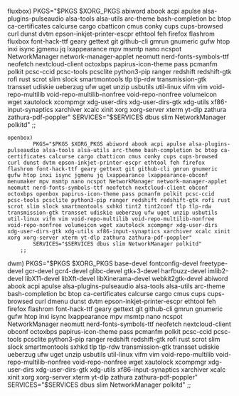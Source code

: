 fluxbox)
            PKGS="$PKGS $XORG_PKGS abiword abook acpi apulse alsa-plugins-pulseaudio alsa-tools alsa-utils arc-theme bash-completion bc btop ca-certificates calcurse cargo cbatticon cmus conky cups cups-browsed curl dunst dvtm epson-inkjet-printer-escpr ethtool feh firefox flashrom fluxbox font-hack-ttf geary gettext git github-cli gmrun gnumeric gufw htop inxi isync jgmenu jq lxappearance mpv msmtp nano ncspot NetworkManager network-manager-applet neomutt nerd-fonts-symbols-ttf neofetch nextcloud-client octoxbps papirus-icon-theme pass pcmanfm polkit pcsc-ccid pcsc-tools pcsclite python3-pip ranger redshift redshift-gtk rofi rust scrot slim slock smartmontools tlp tlp-rdw transmission-gtk transset udiskie ueberzug ufw uget unzip usbutils util-linux vifm vim void-repo-multilib void-repo-multilib-nonfree void-repo-nonfree volumeicon wget xautolock xcompmgr xdg-user-dirs xdg-user-dirs-gtk xdg-utils xf86-input-synaptics xarchiver xcalc xinit xorg xorg-server xterm yt-dlp zathura zathura-pdf-poppler"
            SERVICES="$SERVICES dbus slim NetworkManager polkitd"
        ;;

    openbox)
            PKGS="$PKGS $XORG_PKGS abiword abook acpi apulse alsa-plugins-pulseaudio alsa-tools alsa-utils arc-theme bash-completion bc btop ca-certificates calcurse cargo cbatticon cmus conky cups cups-browsed curl dunst dvtm epson-inkjet-printer-escpr ethtool feh firefox flashrom font-hack-ttf geary gettext git github-cli gmrun gnumeric gufw htop inxi isync jgmenu jq lxappearance lxappearance-obconf menumaker mpv msmtp nano ncspot NetworkManager network-manager-applet neomutt nerd-fonts-symbols-ttf neofetch nextcloud-client obconf octoxbps openbox papirus-icon-theme pass pcmanfm polkit pcsc-ccid pcsc-tools pcsclite python3-pip ranger redshift redshift-gtk rofi rust scrot slim slock smartmontools sxhkd tint2 tint2conf tlp tlp-rdw transmission-gtk transset udiskie ueberzug ufw uget unzip usbutils util-linux vifm vim void-repo-multilib void-repo-multilib-nonfree void-repo-nonfree volumeicon wget xautolock xcompmgr xdg-user-dirs xdg-user-dirs-gtk xdg-utils xf86-input-synaptics xarchiver xcalc xinit xorg xorg-server xterm yt-dlp zathura zathura-pdf-poppler"
            SERVICES="$SERVICES dbus slim NetworkManager polkitd"
        ;;

dwm)
            PKGS="$PKGS $XORG_PKGS base-devel fontconfig-devel freetype-devel gcr-devel gcr4-devel glibc-devel gtk+3-devel harfbuzz-devel imlib2-devel libX11-devel libXft-devel libXinerama-devel webkit2gtk-devel abiword abook acpi apulse alsa-plugins-pulseaudio alsa-tools alsa-utils arc-theme bash-completion bc btop ca-certificates calcurse cargo cmus cups cups-browsed curl dmenu dunst dvtm epson-inkjet-printer-escpr ethtool feh firefox flashrom font-hack-ttf geary gettext git github-cli gmrun gnumeric gufw htop inxi isync lxappearance mpv msmtp nano ncspot NetworkManager neomutt nerd-fonts-symbols-ttf neofetch nextcloud-client obconf octoxbps papirus-icon-theme pass pcmanfm polkit pcsc-ccid pcsc-tools pcsclite python3-pip ranger redshift redshift-gtk rofi rust scrot slim slock smartmontools sxhkd tlp tlp-rdw transmission-gtk transset udiskie ueberzug ufw uget unzip usbutils util-linux vifm vim void-repo-multilib void-repo-multilib-nonfree void-repo-nonfree wget xautolock xcompmgr xdg-user-dirs xdg-user-dirs-gtk xdg-utils xf86-input-synaptics xarchiver xcalc xinit xorg xorg-server xterm yt-dlp zathura zathura-pdf-poppler"
            SERVICES="$SERVICES dbus slim NetworkManager polkitd"
        ;;

